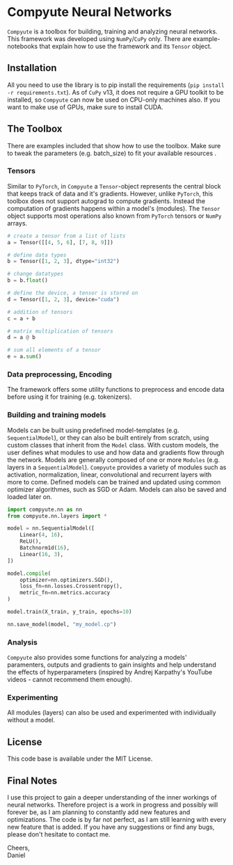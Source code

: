 # Compyute Neural Networks

`Compyute` is a toolbox for building, training and analyzing neural networks. This framework was developed using `NumPy`/`CuPy` only. There are example-notebooks that explain how to use the framework and its `Tensor` object.

## Installation

All you need to use the library is to pip install the requirements (`pip install -r requirements.txt`). As of `CuPy` v13, it does not require a GPU toolkit to be installed, so `Compyute` can now be used on CPU-only machines also. If you want to make use of GPUs, make sure to install CUDA.

## The Toolbox

There are examples included that show how to use the toolbox. Make sure to tweak the parameters (e.g. batch_size) to fit your available resources .

### Tensors
Similar to `PyTorch`, in `Compyute` a `Tensor`-object represents the central block that keeps track of data and it's gradients. However, unlike `PyTorch`, this toolbox does not support autograd to compute gradients. Instead the computation of gradients happens within a model's (modules). The `Tensor` object supports most operations also known from `PyTorch` tensors or `NumPy` arrays.

```python
# create a tensor from a list of lists
a = Tensor([[4, 5, 6], [7, 8, 9]])

# define data types
b = Tensor([1, 2, 3], dtype="int32")

# change datatypes
b = b.float()

# define the device, a tensor is stored on
d = Tensor([1, 2, 3], device="cuda")

# addition of tensors
c = a + b

# matrix multiplication of tensors
d = a @ b

# sum all elements of a tensor
e = a.sum()
```

### Data preprocessing, Encoding
The framework offers some utility functions to preprocess and encode data before using it for training (e.g. tokenizers).

### Building and training models
Models can be built using predefined model-templates (e.g. `SequentialModel`), or they can also be built entirely from scratch, using custom classes that inherit from the `Model` class. With custom models, the user defines what modules to use and how data and gradients flow through the network. Models are generally composed of one or more `Modules` (e.g. layers in a `SequentialModel`). `Compyute` provides a variety of modules such as activation, normalization, linear, convolutional and recurrent layers with more to come. Defined models can be trained and updated using common optimizer algorithmes, such as SGD or Adam. Models can also be saved and loaded later on.

```python
import compyute.nn as nn
from compyute.nn.layers import *

model = nn.SequentialModel([
    Linear(4, 16),
    ReLU(),
    Batchnorm1d(16),
    Linear(16, 3),
])

model.compile(
    optimizer=nn.optimizers.SGD(),
    loss_fn=nn.losses.Crossentropy(),
    metric_fn=nn.metrics.accuracy
)

model.train(X_train, y_train, epochs=10)

nn.save_model(model, "my_model.cp")
```

### Analysis
`Compyute` also provides some functions for analyzing a models' paramenters, outputs and gradients to gain insights and help understand the effects of hyperparameters (inspired by Andrej Karpathy's YouTube videos - cannot recommend them enough).

### Experimenting
All modules (layers) can also be used and experimented with individually without a model.

## License
This code base is available under the MIT License.

## Final Notes
I use this project to gain a deeper understanding of the inner workings of neural networks. Therefore project is a work in progress and possibly will forever be, as I am planning to constantly add new features and optimizations. The code is by far not perfect, as I am still learning with every new feature that is added. If you have any suggestions or find any bugs, please don't hesitate to contact me.

Cheers,<br>
Daniel
